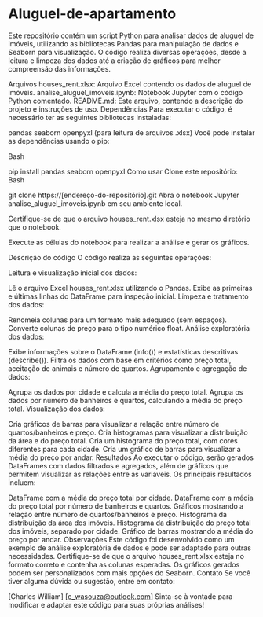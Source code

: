 # Aluguel-de-apartamento
Este repositório contém um script Python para analisar dados de aluguel de imóveis, utilizando as bibliotecas Pandas para manipulação de dados e Seaborn para visualização. 
O código realiza diversas operações, desde a leitura e limpeza dos dados até a criação de gráficos para melhor compreensão das informações.

Arquivos
houses_rent.xlsx: Arquivo Excel contendo os dados de aluguel de imóveis.
analise_aluguel_imoveis.ipynb: Notebook Jupyter com o código Python comentado.
README.md: Este arquivo, contendo a descrição do projeto e instruções de uso.
Dependências
Para executar o código, é necessário ter as seguintes bibliotecas instaladas:

pandas
seaborn
openpyxl (para leitura de arquivos .xlsx)
Você pode instalar as dependências usando o pip:

Bash

pip install pandas seaborn openpyxl
Como usar
Clone este repositório:
Bash

git clone https://[endereço-do-repositório].git
Abra o notebook Jupyter analise_aluguel_imoveis.ipynb em seu ambiente local.

Certifique-se de que o arquivo houses_rent.xlsx esteja no mesmo diretório que o notebook.

Execute as células do notebook para realizar a análise e gerar os gráficos.

Descrição do código
O código realiza as seguintes operações:

Leitura e visualização inicial dos dados:

Lê o arquivo Excel houses_rent.xlsx utilizando o Pandas.
Exibe as primeiras e últimas linhas do DataFrame para inspeção inicial.
Limpeza e tratamento dos dados:

Renomeia colunas para um formato mais adequado (sem espaços).
Converte colunas de preço para o tipo numérico float.
Análise exploratória dos dados:

Exibe informações sobre o DataFrame (info()) e estatísticas descritivas (describe()).
Filtra os dados com base em critérios como preço total, aceitação de animais e número de quartos.
Agrupamento e agregação de dados:

Agrupa os dados por cidade e calcula a média do preço total.
Agrupa os dados por número de banheiros e quartos, calculando a média do preço total.
Visualização dos dados:

Cria gráficos de barras para visualizar a relação entre número de quartos/banheiros e preço.
Cria histogramas para visualizar a distribuição da área e do preço total.
Cria um histograma do preço total, com cores diferentes para cada cidade.
Cria um gráfico de barras para visualizar a média do preço por andar.
Resultados
Ao executar o código, serão gerados DataFrames com dados filtrados e agregados, além de gráficos que permitem visualizar as relações entre as variáveis. 
Os principais resultados incluem:

DataFrame com a média do preço total por cidade.
DataFrame com a média do preço total por número de banheiros e quartos.
Gráficos mostrando a relação entre número de quartos/banheiros e preço.
Histograma da distribuição da área dos imóveis.
Histograma da distribuição do preço total dos imóveis, separado por cidade.
Gráfico de barras mostrando a média do preço por andar.
Observações
Este código foi desenvolvido como um exemplo de análise exploratória de dados e pode ser adaptado para outras necessidades.
Certifique-se de que o arquivo houses_rent.xlsx esteja no formato correto e contenha as colunas esperadas.
Os gráficos gerados podem ser personalizados com mais opções do Seaborn.
Contato
Se você tiver alguma dúvida ou sugestão, entre em contato:

[Charles William]
[c_wasouza@outlook.com]
Sinta-se à vontade para modificar e adaptar este código para suas próprias análises!
